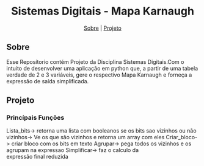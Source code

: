 <h1 align='center'>Sistemas Digitais - Mapa Karnaugh</h1>

<p align='center'>
    <a href='#-sobre'>Sobre</a> |
    <a href='#-Projeto'>Projeto</a> 
</p>

## Sobre

Esse Reposítorio contém Projeto da Disciplina Sistemas Digitais.Com o intuito de desenvolver uma aplicação em python que, a partir de uma tabela verdade de 2 e 3 variáveis, gere o respectivo Mapa Karnaugh e forneça a expressão de saída simplificada.

## Projeto

### Princípais Funções

<p>
Lista_bits-> retorna uma lista com booleanos se os bits sao vizinhos ou não
vizinhos-> Ve os que são vizinhos e retorna um array com eles
Criar_bloco-> criar bloco com os bits em texto
Agrupar-> pega todos os vizinhos e os agrupam na expressao
Simplificar-> faz o calculo da expressão final reduzida
</p>

